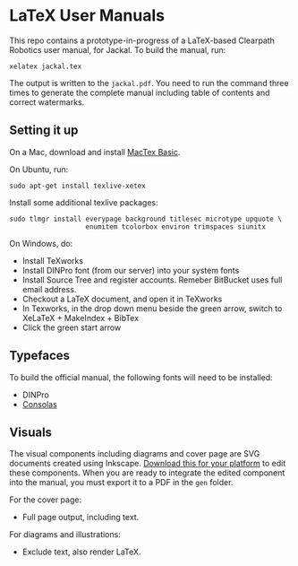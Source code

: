 LaTeX User Manuals
==================

This repo contains a prototype-in-progress of a LaTeX-based Clearpath Robotics
user manual, for Jackal. To build the manual, run:

    xelatex jackal.tex

The output is written to the `jackal.pdf`. You need to run the command three times
to generate the complete manual including table of contents and correct watermarks.


Setting it up
-------------

On a Mac, download and install [MacTex Basic](http://mirror.ctan.org/systems/mac/mactex/mactex-basic.pkg).

On Ubuntu, run:

    sudo apt-get install texlive-xetex

Install some additional texlive packages:

    sudo tlmgr install everypage background titlesec microtype upquote \
                       enumitem tcolorbox environ trimspaces siunitx

On Windows, do:
- Install TeXworks
- Install DINPro font (from our server) into your system fonts
- Install Source Tree and register accounts. Remeber BitBucket uses full email address.
- Checkout a LaTeX document, and open it in TeXworks
- In Texworks, in the drop down menu beside the green arrow, switch to XeLaTeX + MakeIndex + BibTex
- Click the green start arrow

Typefaces
---------
To build the official manual, the following fonts will need to be installed:

- DINPro
- [Consolas](http://www.fontpalace.com/font-download/Consolas/)

Visuals
-------

The visual components including diagrams and cover page are SVG documents created using Inkscape. [Download
this for your platform](http://www.inkscape.org/en/download/) to edit these components. When you are ready
to integrate the edited component into the manual, you must export it to a PDF in the `gen` folder.

For the cover page:
* Full page output, including text.

For diagrams and illustrations:
* Exclude text, also render LaTeX.

